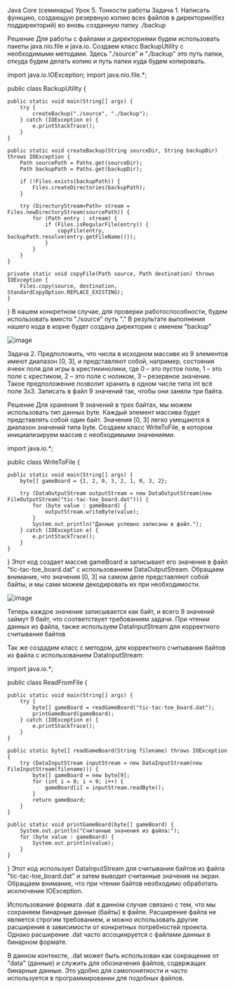 Java Core (семинары)
Урок 5. Тонкости работы
Задача 1.
Написать функцию, создающую резервную копию всех файлов в директории(без поддиректорий) во вновь созданную папку ./backup

Решение
Для работы с файлами и директориями будем использовать пакеты java.nio.file и java.io. Создаем класс BackupUtility с необходимыми методами. Здесь "./source" и "./backup" это путь папки, откуда будем делать копию и путь папки куда будем копировать.

import java.io.IOException;
import java.nio.file.*;

public class BackupUtility {

    public static void main(String[] args) {
        try {
            createBackup("./source", "./backup");
        } catch (IOException e) {
            e.printStackTrace();
        }
    }

    public static void createBackup(String sourceDir, String backupDir) throws IOException {
        Path sourcePath = Paths.get(sourceDir);
        Path backupPath = Paths.get(backupDir);

        if (!Files.exists(backupPath)) {
            Files.createDirectories(backupPath);
        }

        try (DirectoryStream<Path> stream = Files.newDirectoryStream(sourcePath)) {
            for (Path entry : stream) {
                if (Files.isRegularFile(entry)) {
                    copyFile(entry, backupPath.resolve(entry.getFileName()));
                }
            }
        }
    }

    private static void copyFile(Path source, Path destination) throws IOException {
        Files.copy(source, destination, StandardCopyOption.REPLACE_EXISTING);
    }
}
В нашем конкретном случае, для проверки работоспособности, будем использовать вместо "./source" путь "." В результате выполнения нашего кода в корне будет создана директория с именем "backup"

![image](https://github.com/misteac/java_core_zadanie_5/assets/147642255/eaa90477-cdeb-4d08-a3bf-709a15981166)


Задача 2.
Предположить, что числа в исходном массиве из 9 элементов имеют диапазон [0, 3], и представляют собой, например, состояния ячеек поля для игры в крестикинолики, где 0 – это пустое поле, 1 – это поле с крестиком, 2 – это поле с ноликом, 3 – резервное значение. Такое предположение позволит хранить в одном числе типа int всё поле 3х3. Записать в файл 9 значений так, чтобы они заняли три байта.

Решение
Для хранения 9 значений в трех байтах, мы можем использовать тип данных byte. Каждый элемент массива будет представлять собой один байт. Значения [0, 3] легко умещаются в диапазон значений типа byte. Создаем класс WriteToFile, в котором инициализируем массив с необходимыми значениями.

import java.io.*;

public class WriteToFile {

    public static void main(String[] args) {
        byte[] gameBoard = {1, 2, 0, 3, 2, 1, 0, 3, 2};

        try (DataOutputStream outputStream = new DataOutputStream(new FileOutputStream("tic-tac-toe_board.dat"))) {
            for (byte value : gameBoard) {
                outputStream.writeByte(value);
            }
            System.out.println("Данные успешно записаны в файл.");
        } catch (IOException e) {
            e.printStackTrace();
        }
    }
}
Этот код создает массив gameBoard и записывает его значения в файл "tic-tac-toe_board.dat" с использованием DataOutputStream. Обращаем внимание, что значения [0, 3] на самом деле представляют собой байты, и мы сами можем декодировать их при необходимости.

![image](https://github.com/misteac/java_core_zadanie_5/assets/147642255/c1c099c6-0c0f-4f89-b50c-188beb214f51)


Теперь каждое значение записывается как байт, и всего 9 значений займут 9 байт, что соответствует требованиям задачи. При чтении данных из файла, также используем DataInputStream для корректного считывания байтов

Так же создадим класс с методом, для корректного считывания байтов из файла с использованием DataInputStream:

import java.io.*;

public class ReadFromFile {

    public static void main(String[] args) {
        try {
            byte[] gameBoard = readGameBoard("tic-tac-toe_board.dat");
            printGameBoard(gameBoard);
        } catch (IOException e) {
            e.printStackTrace();
        }
    }

    public static byte[] readGameBoard(String filename) throws IOException {
        try (DataInputStream inputStream = new DataInputStream(new FileInputStream(filename))) {
            byte[] gameBoard = new byte[9];
            for (int i = 0; i < 9; i++) {
                gameBoard[i] = inputStream.readByte();
            }
            return gameBoard;
        }
    }

    public static void printGameBoard(byte[] gameBoard) {
        System.out.println("Считанные значения из файла:");
        for (byte value : gameBoard) {
            System.out.println(value);
        }
    }
}
Этот код использует DataInputStream для считывания байтов из файла "tic-tac-toe_board.dat" и затем выводит считанные значения на экран. Обращаем внимание, что при чтении байтов необходимо обработать исключение IOException.

Использование формата .dat в данном случае связано с тем, что мы сохраняем бинарные данные (байты) в файле. Расширение файла не является строгим требованием, и можно использовать другие расширения в зависимости от конкретных потребностей проекта. Однако расширение .dat часто ассоциируется с файлами данных в бинарном формате.

В данном контексте, .dat может быть использован как сокращение от "data" (данные) и служить для обозначения файлов, содержащих бинарные данные. Это удобно для самопонятности и часто используется в программировании для подобных файлов.
